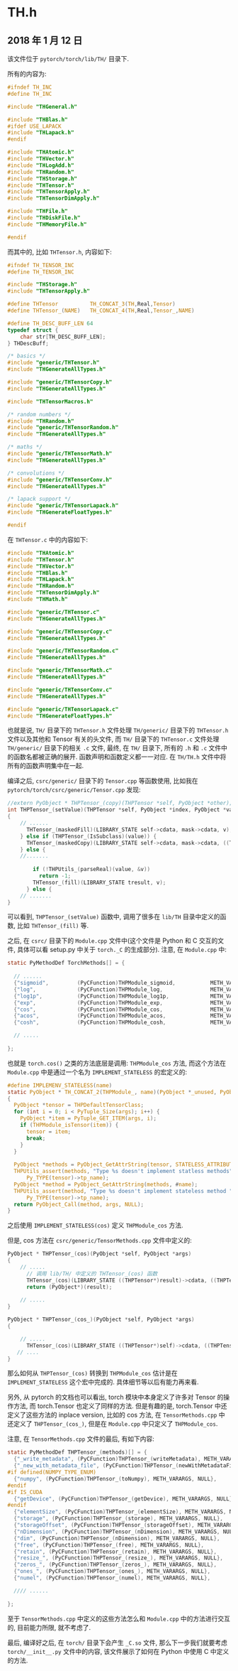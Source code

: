 # TH.h

## 2018 年 1 月 12 日

该文件位于 `pytorch/torch/lib/TH/` 目录下.

所有的内容为:

```c
#ifndef TH_INC
#define TH_INC

#include "THGeneral.h"

#include "THBlas.h"
#ifdef USE_LAPACK
#include "THLapack.h"
#endif

#include "THAtomic.h"
#include "THVector.h"
#include "THLogAdd.h"
#include "THRandom.h"
#include "THStorage.h"
#include "THTensor.h"
#include "THTensorApply.h"
#include "THTensorDimApply.h"

#include "THFile.h"
#include "THDiskFile.h"
#include "THMemoryFile.h"

#endif
```

而其中的, 比如 `THTensor.h`, 内容如下:

```c
#ifndef TH_TENSOR_INC
#define TH_TENSOR_INC

#include "THStorage.h"
#include "THTensorApply.h"

#define THTensor          TH_CONCAT_3(TH,Real,Tensor)
#define THTensor_(NAME)   TH_CONCAT_4(TH,Real,Tensor_,NAME)

#define TH_DESC_BUFF_LEN 64
typedef struct {
    char str[TH_DESC_BUFF_LEN];
} THDescBuff;

/* basics */
#include "generic/THTensor.h"
#include "THGenerateAllTypes.h"

#include "generic/THTensorCopy.h"
#include "THGenerateAllTypes.h"

#include "THTensorMacros.h"

/* random numbers */
#include "THRandom.h"
#include "generic/THTensorRandom.h"
#include "THGenerateAllTypes.h"

/* maths */
#include "generic/THTensorMath.h"
#include "THGenerateAllTypes.h"

/* convolutions */
#include "generic/THTensorConv.h"
#include "THGenerateAllTypes.h"

/* lapack support */
#include "generic/THTensorLapack.h"
#include "THGenerateFloatTypes.h"

#endif
```

在 `THTensor.c` 中的内容如下:

```c
#include "THAtomic.h"
#include "THTensor.h"
#include "THVector.h"
#include "THBlas.h"
#include "THLapack.h"
#include "THRandom.h"
#include "THTensorDimApply.h"
#include "THMath.h"

#include "generic/THTensor.c"
#include "THGenerateAllTypes.h"

#include "generic/THTensorCopy.c"
#include "THGenerateAllTypes.h"

#include "generic/THTensorRandom.c"
#include "THGenerateAllTypes.h"

#include "generic/THTensorMath.c"
#include "THGenerateAllTypes.h"

#include "generic/THTensorConv.c"
#include "THGenerateAllTypes.h"

#include "generic/THTensorLapack.c"
#include "THGenerateFloatTypes.h"
```



也就是说, `TH/` 目录下的 `THTensor.h` 文件处理 `TH/generic/` 目录下的 `THTensor.h` 文件以及其他和 Tensor 有关的头文件, 而 `TH/` 目录下的 `THTensor.c` 文件处理 `TH/generic/` 目录下的相关 `.c` 文件, 最终, 在 `TH/` 目录下, 所有的 `.h` 和 `.c` 文件中的函数名都被正确的展开. 函数声明和函数定义都一一对应. 在 `TH/TH.h` 文件中将所有的函数声明集中在一起. 

编译之后, `csrc/generic/` 目录下的 `Tensor.cpp` 等函数使用, 比如我在 `pytorch/torch/csrc/generic/Tensor.cpp` 发现:

```c
//extern PyObject * THPTensor_(copy)(THPTensor *self, PyObject *other);
int THPTensor_(setValue)(THPTensor *self, PyObject *index, PyObject *value)
{
    // ......
      THTensor_(maskedFill)(LIBRARY_STATE self->cdata, mask->cdata, v);
    } else if (THPTensor_(IsSubclass)(value)) {
      THTensor_(maskedCopy)(LIBRARY_STATE self->cdata, mask->cdata, ((THPTensor*)value)->cdata);
    } else {
    //.......
      
        if (!THPUtils_(parseReal)(value, &v))
          return -1;
        THTensor_(fill)(LIBRARY_STATE tresult, v);
      } else {
	// .......        
}
```

可以看到, `THPTensor_(setValue)` 函数中, 调用了很多在 `lib/TH` 目录中定义的函数, 比如 `THTensor_(fill)` 等. 

之后, 在 `csrc/` 目录下的 `Module.cpp` 文件中(这个文件是 Python 和 C 交互的文件, 具体可以看 setup.py 中关于 `torch._C` 的生成部分). 注意, 在 `Module.cpp` 中:

```c
static PyMethodDef TorchMethods[] = {
  
  // ......
  {"sigmoid",         (PyCFunction)THPModule_sigmoid,           METH_VARARGS, NULL},
  {"log",             (PyCFunction)THPModule_log,               METH_VARARGS, NULL},
  {"log1p",           (PyCFunction)THPModule_log1p,             METH_VARARGS, NULL},
  {"exp",             (PyCFunction)THPModule_exp,               METH_VARARGS, NULL},
  {"cos",             (PyCFunction)THPModule_cos,               METH_VARARGS, NULL},
  {"acos",            (PyCFunction)THPModule_acos,              METH_VARARGS, NULL},
  {"cosh",            (PyCFunction)THPModule_cosh,              METH_VARARGS, NULL},

  // .....
  
};  
```

也就是 `torch.cos()` 之类的方法底层是调用: `THPModule_cos` 方法, 而这个方法在 `Module.cpp` 中是通过一个名为 `IMPLEMENT_STATELESS` 的宏定义的:

```c
#define IMPLEMENV_STATELESS(name)                                              \
static PyObject * TH_CONCAT_2(THPModule_, name)(PyObject *_unused, PyObject *args) \
{                                                                              \
  PyObject *tensor = THPDefaultTensorClass;                                    \
  for (int i = 0; i < PyTuple_Size(args); i++) {                               \
    PyObject *item = PyTuple_GET_ITEM(args, i);                                \
    if (THPModule_isTensor(item)) {                                            \
      tensor = item;                                                           \
      break;                                                                   \
    }                                                                          \
  }                                                                            \
                                                                               \
  PyObject *methods = PyObject_GetAttrString(tensor, STATELESS_ATTRIBUTE_NAME);     \
  THPUtils_assert(methods, "Type %s doesn't implement statless methods",       \
      Py_TYPE(tensor)->tp_name);                                               \
  PyObject *method = PyObject_GetAttrString(methods, #name);                   \
  THPUtils_assert(method, "Type %s doesn't implement stateless method " #name, \
      Py_TYPE(tensor)->tp_name);                                               \
  return PyObject_Call(method, args, NULL);                                    \
}
```

之后使用 `IMPLEMENT_STATELESS(cos)` 定义 `THPModule_cos` 方法.

但是, cos 方法在 `csrc/generic/TensorMethods.cpp` 文件中定义的:

```c
PyObject * THPTensor_(cos)(PyObject *self, PyObject *args)
{
    // .....
      // 调用 lib/TH/ 中定义的 THTensor_(cos) 函数
      THTensor_(cos)(LIBRARY_STATE ((THPTensor*)result)->cdata, ((THPTensor*)self)->cdata);Py_INCREF(result);
      return (PyObject*)(result);
    
    // .....
}

PyObject * THPTensor_(cos_)(PyObject *self, PyObject *args)
{

	// .....      
      THTensor_(cos)(LIBRARY_STATE ((THPTensor*)self)->cdata, ((THPTensor*)self)->cdata);
   // ....
}

```

那么如何从 `THPTensor_(cos)` 转换到 `THPModule_cos` 估计是在 `IMPLEMENT_STATELESS` 这个宏中完成的. 具体细节等以后有能力再来看.

另外, 从 pytorch 的文档也可以看出, torch 模块中本身定义了许多对 Tensor 的操作方法, 而 torch.Tensor 也定义了同样的方法. 但是有趣的是, torch.Tensor 中还定义了这些方法的 inplace version, 比如的 cos 方法, 在 `TensorMethods.cpp` 中还定义了 `THPTensor_(cos_)`, 但是在 `Module.cpp` 中只定义了 `THPModule_cos`.

注意, 在 `TensorMethods.cpp` 文件的最后, 有如下内容:

```c
static PyMethodDef THPTensor_(methods)[] = {
  {"_write_metadata", (PyCFunction)THPTensor_(writeMetadata), METH_VARARGS, NULL},
  {"_new_with_metadata_file", (PyCFunction)THPTensor_(newWithMetadataFile), METH_VARARGS | METH_STATIC, NULL},
#if defined(NUMPY_TYPE_ENUM)
  {"numpy", (PyCFunction)THPTensor_(toNumpy), METH_VARARGS, NULL},
#endif
#if IS_CUDA
  {"getDevice", (PyCFunction)THPTensor_(getDevice), METH_VARARGS, NULL},
#endif
  {"elementSize", (PyCFunction)THPTensor_(elementSize), METH_VARARGS, NULL},
  {"storage", (PyCFunction)THPTensor_(storage), METH_VARARGS, NULL},
  {"storageOffset", (PyCFunction)THPTensor_(storageOffset), METH_VARARGS, NULL},
  {"nDimension", (PyCFunction)THPTensor_(nDimension), METH_VARARGS, NULL},
  {"dim", (PyCFunction)THPTensor_(nDimension), METH_VARARGS, NULL},
  {"free", (PyCFunction)THPTensor_(free), METH_VARARGS, NULL},
  {"retain", (PyCFunction)THPTensor_(retain), METH_VARARGS, NULL},
  {"resize_", (PyCFunction)THPTensor_(resize_), METH_VARARGS, NULL},
  {"zeros_", (PyCFunction)THPTensor_(zeros_), METH_VARARGS, NULL},
  {"ones_", (PyCFunction)THPTensor_(ones_), METH_VARARGS, NULL},
  {"numel", (PyCFunction)THPTensor_(numel), METH_VARARGS, NULL},

  //// ......
  
};
```

至于 `TensorMethods.cpp` 中定义的这些方法怎么和 `Module.cpp` 中的方法进行交互的, 目前能力所限, 就不考虑了.

最后, 编译好之后, 在 `torch/` 目录下会产生 `_C.so` 文件, 那么下一步我们就要考虑 `torch/__init__.py` 文件中的内容, 该文件展示了如何在 Python 中使用 C 中定义的方法.